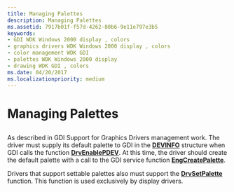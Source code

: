 ```yaml
---
title: Managing Palettes
description: Managing Palettes
ms.assetid: 7917b01f-f57d-4262-80b6-9e11e797e3b5
keywords:
- GDI WDK Windows 2000 display , colors
- graphics drivers WDK Windows 2000 display , colors
- color management WDK GDI
- palettes WDK Windows 2000 display
- drawing WDK GDI , colors
ms.date: 04/20/2017
ms.localizationpriority: medium
---
```


# Managing Palettes


## <span id="ddk_managing_palettes_gg"></span><span id="DDK_MANAGING_PALETTES_GG"></span>


As described in GDI Support for Graphics Drivers management work. The driver must supply its default palette to GDI in the [**DEVINFO**](https://msdn.microsoft.com/library/windows/hardware/ff552835) structure when GDI calls the function [**DrvEnablePDEV**](https://msdn.microsoft.com/library/windows/hardware/ff556211). At this time, the driver should create the default palette with a call to the GDI service function [**EngCreatePalette**](https://msdn.microsoft.com/library/windows/hardware/ff564212).

Drivers that support settable palettes also must support the [**DrvSetPalette**](https://msdn.microsoft.com/library/windows/hardware/ff556282) function. This function is used exclusively by display drivers.

 

 





